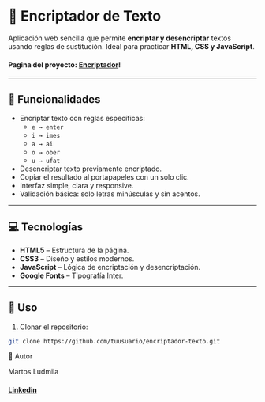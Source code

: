 # 🔐 Encriptador de Texto

Aplicación web sencilla que permite **encriptar y desencriptar** textos usando reglas de sustitución. Ideal para practicar **HTML, CSS y JavaScript**.
#### Pagina del proyecto:  [Encriptador](https://ludmimar.github.io/Encriptador-de-Texto/)!
---

## 🎯 Funcionalidades

- Encriptar texto con reglas específicas:
  - `e → enter`
  - `i → imes`
  - `a → ai`
  - `o → ober`
  - `u → ufat`
- Desencriptar texto previamente encriptado.
- Copiar el resultado al portapapeles con un solo clic.
- Interfaz simple, clara y responsive.
- Validación básica: solo letras minúsculas y sin acentos.

---

## 💻 Tecnologías

- **HTML5** – Estructura de la página.
- **CSS3** – Diseño y estilos modernos.
- **JavaScript** – Lógica de encriptación y desencriptación.
- **Google Fonts** – Tipografía Inter.

---

## 🚀 Uso

1. Clonar el repositorio:
```bash
git clone https://github.com/tuusuario/encriptador-texto.git

```

📌 Autor

Martos Ludmila
#### [Linkedin](https://www.linkedin.com/in/ludmimar89/)


